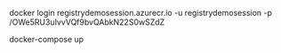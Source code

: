 docker login registrydemosession.azurecr.io -u registrydemosession -p /OWe5RU3uIvvVQf9bvQAbkN22S0wSZdZ

docker-compose up